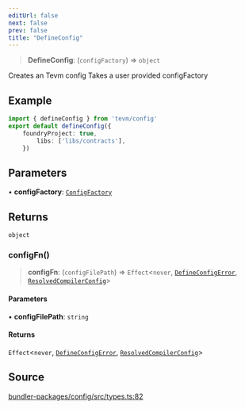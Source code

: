```yaml
---
editUrl: false
next: false
prev: false
title: "DefineConfig"
---
```


> **DefineConfig**: (`configFactory`) => `object`

Creates an Tevm config
Takes a user provided configFactory

## Example

```ts
import { defineConfig } from 'tevm/config'
export default defineConfig({
	foundryProject: true,
		libs: ['libs/contracts'],
	})
```

## Parameters

• **configFactory**: [`ConfigFactory`](/reference/tevm/config/types/type-aliases/configfactory/)

## Returns

`object`

### configFn()

> **configFn**: (`configFilePath`) => `Effect`\<`never`, [`DefineConfigError`](/reference/tevm/config/defineconfig/classes/defineconfigerror/), [`ResolvedCompilerConfig`](/reference/tevm/config/types/type-aliases/resolvedcompilerconfig/)\>

#### Parameters

• **configFilePath**: `string`

#### Returns

`Effect`\<`never`, [`DefineConfigError`](/reference/tevm/config/defineconfig/classes/defineconfigerror/), [`ResolvedCompilerConfig`](/reference/tevm/config/types/type-aliases/resolvedcompilerconfig/)\>

## Source

[bundler-packages/config/src/types.ts:82](https://github.com/evmts/tevm-monorepo/blob/main/bundler-packages/config/src/types.ts#L82)
